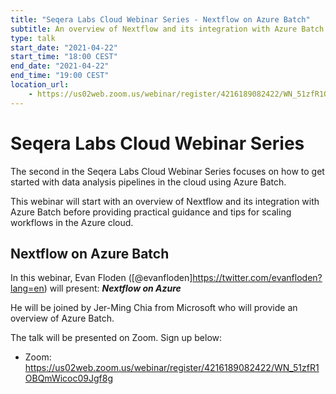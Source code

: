 ```yaml
---
title: "Seqera Labs Cloud Webinar Series - Nextflow on Azure Batch"
subtitle: An overview of Nextflow and its integration with Azure Batch
type: talk
start_date: "2021-04-22"
start_time: "18:00 CEST"
end_date: "2021-04-22"
end_time: "19:00 CEST"
location_url: 
    - https://us02web.zoom.us/webinar/register/4216189082422/WN_51zfR1OBQmWicoc09Jgf8g
---
```


# Seqera Labs Cloud Webinar Series

The second in the Seqera Labs Cloud Webinar Series focuses on how to get started with data analysis pipelines in the cloud using Azure Batch.

This webinar will start with an overview of Nextflow and its integration with Azure Batch before providing practical guidance and tips for scaling workflows in the Azure cloud.

## Nextflow on Azure Batch

In this webinar, Evan Floden ([@evanfloden]https://twitter.com/evanfloden?lang=en) will present: _**Nextflow on Azure**_

He will be joined by Jer-Ming Chia from Microsoft who will provide an overview of Azure Batch.

The talk will be presented on Zoom. Sign up below:
* Zoom: <https://us02web.zoom.us/webinar/register/4216189082422/WN_51zfR1OBQmWicoc09Jgf8g>
